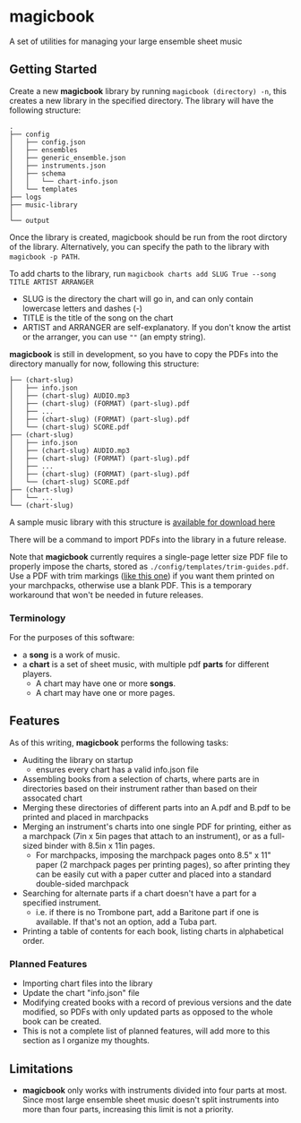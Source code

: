 # magicbook

A set of utilities for managing your large ensemble sheet music

## Getting Started

Create a new **magicbook** library by running `magicbook (directory) -n`, this
creates a new library in the specified directory. The library will have the
following structure:

```
.
├── config
│   ├── config.json
│   ├── ensembles
│   ├── generic_ensemble.json
│   ├── instruments.json
│   ├── schema
│   │   └── chart-info.json
│   └── templates
├── logs
├── music-library
│  
└── output
```

Once the library is created, magicbook should be run from the root dirctory of
the library. Alternatively, you can specify the path to the library with
`magicbook -p PATH`.

To add charts to the library, run
`magicbook charts add SLUG True --song TITLE ARTIST ARRANGER`

- SLUG is the directory the chart will go in, and can only contain lowercase
  letters and dashes (-)
- TITLE is the title of the song on the chart
- ARTIST and ARRANGER are self-explanatory. If you don't know the artist or the
  arranger, you can use `""` (an empty string).

**magicbook** is still in development, so you have to copy the PDFs into the
directory manually for now, following this structure:

```
├── (chart-slug)
│   ├── info.json
│   ├── (chart-slug) AUDIO.mp3
│   ├── (chart-slug) (FORMAT) (part-slug).pdf
│   ├── ...
│   ├── (chart-slug) (FORMAT) (part-slug).pdf
│   └── (chart-slug) SCORE.pdf
├── (chart-slug)
│   ├── info.json
│   ├── (chart-slug) AUDIO.mp3
│   ├── (chart-slug) (FORMAT) (part-slug).pdf
│   ├── ...
│   ├── (chart-slug) (FORMAT) (part-slug).pdf
│   └── (chart-slug) SCORE.pdf
├── (chart-slug)
│   └── ...
└── (chart-slug)
```

A sample music library with this structure is
[available for download here](https://1drv.ms/f/s!AlNWUe2YKW0ehYUQOrpQwFzMWRFiQQ)

There will be a command to import PDFs into the library in a future release.

Note that **magicbook** currently requires a single-page letter size PDF file to
properly impose the charts, stored as `./config/templates/trim-guides.pdf`. Use
a PDF with trim markings
([like this one](https://1drv.ms/b/s!AlNWUe2YKW0ehYlRwEEp_Zb6asruSA?e=1gVmbA))
if you want them printed on your marchpacks, otherwise use a blank PDF. This is
a temporary workaround that won't be needed in future releases.

### Terminology

For the purposes of this software:

- a **song** is a work of music.
- a **chart** is a set of sheet music, with multiple pdf **parts** for different
  players.
  - A chart may have one or more **songs**.
  - A chart may have one or more pages.

## Features

As of this writing, **magicbook** performs the following tasks:

- Auditing the library on startup
  - ensures every chart has a valid info.json file
- Assembling books from a selection of charts, where parts are in directories
  based on their instrument rather than based on their assocated chart
- Merging these directories of different parts into an A.pdf and B.pdf to be
  printed and placed in marchpacks
- Merging an instrument's charts into one single PDF for printing, either as a
  marchpack (7in x 5in pages that attach to an instrument), or as a full-sized
  binder with 8.5in x 11in pages.
  - For marchpacks, imposing the marchpack pages onto 8.5" x 11" paper (2
    marchpack pages per printing pages), so after printing they can be easily
    cut with a paper cutter and placed into a standard double-sided marchpack
- Searching for alternate parts if a chart doesn't have a part for a specified
  instrument.
  - i.e. if there is no Trombone part, add a Baritone part if one is available.
    If that's not an option, add a Tuba part.
- Printing a table of contents for each book, listing charts in alphabetical
  order.

### Planned Features

- Importing chart files into the library
- Update the chart "info.json" file
- Modifying created books with a record of previous versions and the date
  modified, so PDFs with only updated parts as opposed to the whole book can be
  created.
- This is not a complete list of planned features, will add more to this section
  as I organize my thoughts.

## Limitations

- **magicbook** only works with instruments divided into four parts at most.
  Since most large ensemble sheet music doesn't split instruments into more than
  four parts, increasing this limit is not a priority.
